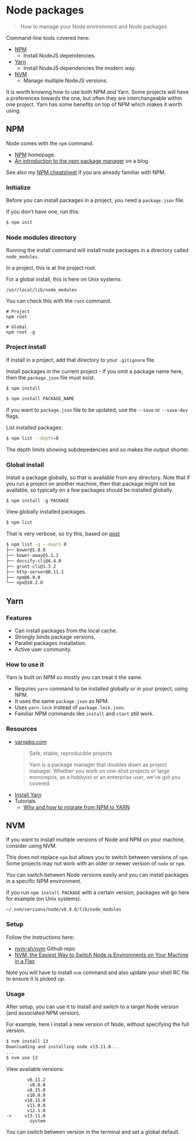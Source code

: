 # Node packages
> How to manage your Node environment and Node packages

Command-line tools covered here:

- [NPM](#npm)
    - Install NodeJS dependencies.
- [Yarn](#yarn)
    - Install NodeJS dependencies the modern way.
- [NVM](#nvm)
    - Manage multiple NodeJS versions.

It is worth knowing how to use both NPM _and_ Yarn. Some projects will have a preferences towards the one, but often they are interchangeable within one project. Yarn has some benefits on top of NPM which makes it worth using.

## NPM

Node comes with the `npm` command.

- [NPM](https://npmjs.com/) homepage.
- [An introduction to the npm package manager](https://flaviocopes.com/npm/) on a blog.

See also my [NPM cheatsheet](https://github.com/MichaelCurrin/cheatsheets/blob/master/cheatsheets/package_managers/npm.md) if you are already familiar with NPM.

### Initialize

Before you can install packages in a project, you need a `package.json` file.

If you don't have one, run this:

```sh
$ npm init
```

### Node modules directory

Running the install command will install node packages in a directory called `node_modules`.

In a project, this is at the project root.

For a global install, this is here on Unix systems:

```
/usr/local/lib/node_modules
```

You can check this with the `root` command.

```
# Project
npm root

# Global
npm root -g
```

### Project install

If install in a project, add that directory to your `.gitignore` file.

Install packages in the current project - if you omit a package name here, then the `package.json` file must exist.

```sh
$ npm install
```

```sh
$ npm install PACKAGE_NAME
```

If you want to `package.json` file to be updated, use the `--save` or `--save-dev` flags.

List installed packages:

```sh
$ npm list --depth=0
```

The depth limits showing subdepedencies and so makes the output shorter.

### Global install

Install a package globally, so that is available from any directory. Note that if you run a project on another machine, then that package might not be available, so typically on a few packages should be installed globally.

```sdh
$ npm install -g PACKAGE
```

View globally installed packages.

```sh
$ npm list
```

That is very verbose, so try this, based on [post](https://medium.com/@alberto.schiabel/npm-tricks-part-1-get-list-of-globally-installed-packages-39a240347ef0)

```sh
$ npm list -g --depth 0
├── bower@1.8.8
├── bower-away@1.1.2
├── docsify-cli@4.4.0
├── grunt-cli@1.3.2
├── http-server@0.11.1
├── npm@6.9.0
└── npx@10.2.0
```

## Yarn

### Features

- Can install packages from the local cache.
- Strongly binds package versions.
- Parallel packages installation.
- Active user community.

### How to use it

Yarn is built on NPM so mostly you can treat it the same.

- Requires `yarn` command to be installed globally or in your project, using NPM.
- It uses the same `package.json` as NPM.
- Uses `yarn.lock` instead of `package.lock.json`.
- Familiar NPM commands like `install` and `start` still work.


### Resources

- [yarnpkg.com](https://yarnpkg.com)
    > Safe, stable, reproducible projects
    >
    > Yarn is a package manager that doubles down as project manager. Whether you work on one-shot projects or large monorepos, as a hobbyist or an enterprise user, we've got you covered.
- [Install Yarn](https://classic.yarnpkg.com/en/docs/install)
- Tutorials
    - [Why and how to migrate from NPM to YARN](https://waverleysoftware.com/blog/yarn-vs-npm/)


## NVM

If you want to install multiple versions of Node and NPM on your machine, consider using NVM. 

This does not replace `npm` but allows you to switch between versions of `npm`. Some projects may not work with an older or newer version of `node` or `npm`.

You can switch between Node versions easily and you can install packages in a specific NPM environment.

If you run `npm install PACKAGE` with a certain version, packages will go here for example (on Unix systems).

```
~/.nvm/versions/node/v8.9.0/lib/node_modules
```

### Setup

Follow the instructions here:

- [nvm-sh/nvm](https://github.com/nvm-sh/nvm) Github repo
- [NVM, the Easiest Way to Switch Node.js Environments on Your Machine in a Flas](https://itnext.io/nvm-the-easiest-way-to-switch-node-js-environments-on-your-machine-in-a-flash-17babb7d5f1b?gi=74712a4b1ad)

Note you will have to install `nvm` command and also update your shell RC file to ensure it is picked up.

### Usage

After setup, you can use it to install and switch to a target Node version (and associated NPM version).

For example, here I install a new version of Node, without specifying the full version.

```sh
$ nvm install 13
Downloading and installing node v13.11.0...
...
$ nvm use 13
```

View available versions:

```
        v6.11.2
         v8.0.0
        v8.15.0
        v10.0.0
       v10.15.0
        v11.0.0
        v12.1.0
->     v13.11.0
         system
 ```   

You can switch between version in the terminal and set a global default.

